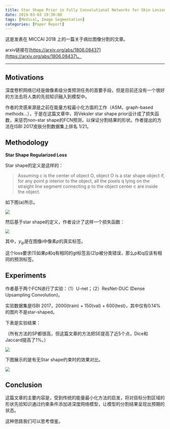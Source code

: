 ```yaml
---
title: Star Shape Prior in Fully Convolutional Networks for Skin Lesion Segmentation 论文解读
date: 2019-03-03 19:30:08
tags: [Medical, Image Segmentation]
categories: [Paper Report]
---
```


这是发表在 MICCAI 2018 上的一篇关于病灶图像分割的文章。

arxiv链接在[https://arxiv.org/abs/1806.08437](https://arxiv.org/abs/1806.08437)。

<!-- more -->

-----

## Motivations

深度卷积网络已经是做像素级分类预测任务的首要手段，但是目前还没有一个很好的方法去将人类的先验知识融入到模型中。

作者的灵感来源是之前在能量方程最小化方面的工作（ASM，graph-based methods...），于是在这篇文章中，将Veksler star shape prior设计成了损失函数，来惩罚non-star shape的FCN预测，以保证分割结果的形状。作者提出的方法在ISBI 2017皮肤分割数据集上排名 1/21。



## Methodology

**Star Shape Regularized Loss**

Star shape的定义是这样的：

> Assuming c is the center of object O, object O is a star shape object if, for any point p interior to the object, all the pixels q lying on the straight line segment connecting p to the object center c are inside the object.

如下图(a)所示。

<img src="image1.png" style="zoom:90%" />

然后基于star shape的定义，作者设计了这样一个损失函数：

<img src="image2.png" style="zoom:80%" />

其中，$y_{ip}$是在图像$i$中像素$p$的真实标签。

这个loss要求(1)如果p和q有相同的gt标签且(2)p被分类错误，那么p和q应该有相同的预测标签。



## Experiments

作者基于两个FCN进行了实验：（1）U-net；（2）ResNet-DUC (Dense Upsampling Convolution)。

实验数据集是ISBI 2017，2000(train) + 150(val) + 600(test)，其中仅有0.14%的图片不是star-shaped。

下表是实验结果：

（所有方法的SP都很高，但这篇文章的方法把SE提高了近5个点，Dice和Jaccard提高了1%。）

<img src="image3.png" style="zoom:90%" />

下图展示的是有无Star shape约束时的效果对比。

<img src="image4.png" style="zoom:90%" />



## Conclusion

这篇文章的主要内容是，受到传统的能量最小化方法的启发，将对目标分割区域的形状先验知识通过约束条件添加进深度网络模型，让模型的分割结果呈现出预期的状态。

这种思路我们可以思考借鉴。